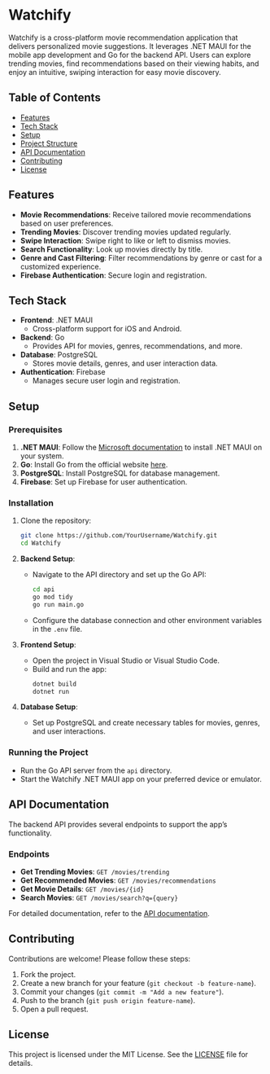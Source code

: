 # Watchify

Watchify is a cross-platform movie recommendation application that delivers personalized movie suggestions. It leverages .NET MAUI for the mobile app development and Go for the backend API. Users can explore trending movies, find recommendations based on their viewing habits, and enjoy an intuitive, swiping interaction for easy movie discovery.

## Table of Contents

- [Features](#features)
- [Tech Stack](#tech-stack)
- [Setup](#setup)
- [Project Structure](#project-structure)
- [API Documentation](#api-documentation)
- [Contributing](#contributing)
- [License](#license)

## Features

- **Movie Recommendations**: Receive tailored movie recommendations based on user preferences.
- **Trending Movies**: Discover trending movies updated regularly.
- **Swipe Interaction**: Swipe right to like or left to dismiss movies.
- **Search Functionality**: Look up movies directly by title.
- **Genre and Cast Filtering**: Filter recommendations by genre or cast for a customized experience.
- **Firebase Authentication**: Secure login and registration.

## Tech Stack

- **Frontend**: .NET MAUI
  - Cross-platform support for iOS and Android.
- **Backend**: Go
  - Provides API for movies, genres, recommendations, and more.
- **Database**: PostgreSQL
  - Stores movie details, genres, and user interaction data.
- **Authentication**: Firebase
  - Manages secure user login and registration.

## Setup

### Prerequisites

1. **.NET MAUI**: Follow the [Microsoft documentation](https://learn.microsoft.com/en-us/dotnet/maui/) to install .NET MAUI on your system.
2. **Go**: Install Go from the official website [here](https://golang.org/dl/).
3. **PostgreSQL**: Install PostgreSQL for database management.
4. **Firebase**: Set up Firebase for user authentication.

### Installation

1. Clone the repository:

   ```bash
   git clone https://github.com/YourUsername/Watchify.git
   cd Watchify
   ```

2. **Backend Setup**:
   - Navigate to the API directory and set up the Go API:
     ```bash
     cd api
     go mod tidy
     go run main.go
     ```
   - Configure the database connection and other environment variables in the `.env` file.

3. **Frontend Setup**:
   - Open the project in Visual Studio or Visual Studio Code.
   - Build and run the app:
     ```bash
     dotnet build
     dotnet run
     ```

4. **Database Setup**:
   - Set up PostgreSQL and create necessary tables for movies, genres, and user interactions. 

### Running the Project

- Run the Go API server from the `api` directory.
- Start the Watchify .NET MAUI app on your preferred device or emulator.

## API Documentation

The backend API provides several endpoints to support the app’s functionality.

### Endpoints

- **Get Trending Movies**: `GET /movies/trending`
- **Get Recommended Movies**: `GET /movies/recommendations`
- **Get Movie Details**: `GET /movies/{id}`
- **Search Movies**: `GET /movies/search?q={query}`

For detailed documentation, refer to the [API documentation]([api/README.md](https://github.com/Darzu-Catalin/watchify-api)).

## Contributing

Contributions are welcome! Please follow these steps:

1. Fork the project.
2. Create a new branch for your feature (`git checkout -b feature-name`).
3. Commit your changes (`git commit -m "Add a new feature"`).
4. Push to the branch (`git push origin feature-name`).
5. Open a pull request.

## License

This project is licensed under the MIT License. See the [LICENSE](LICENSE) file for details.
